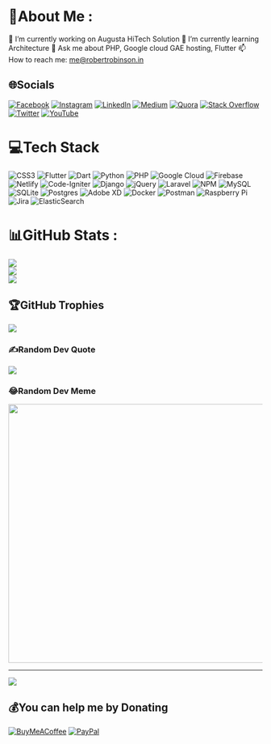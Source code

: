 # 💫About Me :
🔭 I’m currently working on Augusta HiTech Solution
🌱 I’m currently learning Architecture
💬 Ask me about PHP, Google cloud GAE hosting, Flutter
📫 How to reach me: me@robertrobinson.in

## 🌐Socials
[![Facebook](https://img.shields.io/badge/Facebook-%231877F2.svg?logo=Facebook&logoColor=white)](https://facebook.com/robertrobinsonr777) [![Instagram](https://img.shields.io/badge/Instagram-%23E4405F.svg?logo=Instagram&logoColor=white)](https://instagram.com/robertrobinson777) [![LinkedIn](https://img.shields.io/badge/LinkedIn-%230077B5.svg?logo=linkedin&logoColor=white)](https://linkedin.com/in/robertrobinson777) [![Medium](https://img.shields.io/badge/Medium-12100E?logo=medium&logoColor=white)](https://medium.com/@@robertrobinson777) [![Quora](https://img.shields.io/badge/Quora-%23B92B27.svg?logo=Quora&logoColor=white)](https://quora.com/profile/Robert-Robinson-31) [![Stack Overflow](https://img.shields.io/badge/-Stackoverflow-FE7A16?logo=stack-overflow&logoColor=white)](https://stackoverflow.com/users/robert-robinson) [![Twitter](https://img.shields.io/badge/Twitter-%231DA1F2.svg?logo=Twitter&logoColor=white)](https://twitter.com/R_RobRobinson) [![YouTube](https://img.shields.io/badge/YouTube-%23FF0000.svg?logo=YouTube&logoColor=white)](https://youtube.com/c/RobertRobinson777) 

# 💻Tech Stack
![CSS3](https://img.shields.io/badge/css3-%231572B6.svg?style=for-the-badge&logo=css3&logoColor=white) ![Flutter](https://img.shields.io/badge/Flutter-%23FF2D20.svg?style=for-the-badge&logo=flutter&logoColor=white) ![Dart](https://img.shields.io/badge/dart-3670A0?style=for-the-badge&logo=dart&logoColor=ffddff) ![Python](https://img.shields.io/badge/python-3670A0?style=for-the-badge&logo=python&logoColor=ffdd54) ![PHP](https://img.shields.io/badge/php-%23777BB4.svg?style=for-the-badge&logo=php&logoColor=white) ![Google Cloud](https://img.shields.io/badge/Google%20Cloud-%234285F4.svg?style=for-the-badge&logo=google-cloud&logoColor=white) ![Firebase](https://img.shields.io/badge/firebase-%23039BE5.svg?style=for-the-badge&logo=firebase) ![Netlify](https://img.shields.io/badge/netlify-%23000000.svg?style=for-the-badge&logo=netlify&logoColor=#00C7B7) ![Code-Igniter](https://img.shields.io/badge/CodeIgniter-%23EF4223.svg?style=for-the-badge&logo=codeIgniter&logoColor=white) ![Django](https://img.shields.io/badge/django-%23092E20.svg?style=for-the-badge&logo=django&logoColor=white) ![jQuery](https://img.shields.io/badge/jquery-%230769AD.svg?style=for-the-badge&logo=jquery&logoColor=white) ![Laravel](https://img.shields.io/badge/laravel-%23FF2D20.svg?style=for-the-badge&logo=laravel&logoColor=white) ![NPM](https://img.shields.io/badge/NPM-%23000000.svg?style=for-the-badge&logo=npm&logoColor=white) ![MySQL](https://img.shields.io/badge/mysql-%2300f.svg?style=for-the-badge&logo=mysql&logoColor=white) ![SQLite](https://img.shields.io/badge/sqlite-%2307405e.svg?style=for-the-badge&logo=sqlite&logoColor=white) ![Postgres](https://img.shields.io/badge/postgres-%23316192.svg?style=for-the-badge&logo=postgresql&logoColor=white) ![Adobe XD](https://img.shields.io/badge/Adobe%20XD-470137?style=for-the-badge&logo=Adobe%20XD&logoColor=#FF61F6) ![Docker](https://img.shields.io/badge/docker-%230db7ed.svg?style=for-the-badge&logo=docker&logoColor=white) ![Postman](https://img.shields.io/badge/Postman-FF6C37?style=for-the-badge&logo=postman&logoColor=white) ![Raspberry Pi](https://img.shields.io/badge/-RaspberryPi-C51A4A?style=for-the-badge&logo=Raspberry-Pi) ![Jira](https://img.shields.io/badge/jira-%230A0FFF.svg?style=for-the-badge&logo=jira&logoColor=white) ![ElasticSearch](https://img.shields.io/badge/-ElasticSearch-005571?style=for-the-badge&logo=elasticsearch)
# 📊GitHub Stats :
![](https://github-readme-stats.vercel.app/api?username=Robertrobinson777&theme=radical&hide_border=false&include_all_commits=true&count_private=true)<br/>
![](https://github-readme-streak-stats.herokuapp.com/?user=Robertrobinson777&theme=radical&hide_border=false)<br/>
![](https://github-readme-stats.vercel.app/api/top-langs/?username=Robertrobinson777&theme=radical&hide_border=false&include_all_commits=true&count_private=true&layout=compact)

## 🏆GitHub Trophies
![](https://github-profile-trophy.vercel.app/?username=Robertrobinson777&theme=radical&no-frame=false&no-bg=false&margin-w=4)

### ✍️Random Dev Quote
![](https://quotes-github-readme.vercel.app/api?type=horizontal&theme=merko)

### 😂Random Dev Meme
<img src="https://random-memer.herokuapp.com/" width="512px"/>

---
[![](https://visitcount.itsvg.in/api?id=Robertrobinson777&icon=0&color=3)](https://visitcount.itsvg.in)

  ## 💰You can help me by Donating
  [![BuyMeACoffee](https://img.shields.io/badge/Buy%20Me%20a%20Coffee-ffdd00?style=for-the-badge&logo=buy-me-a-coffee&logoColor=black)](https://buymeacoffee.com/robertrobinsonr) [![PayPal](https://img.shields.io/badge/PayPal-00457C?style=for-the-badge&logo=paypal&logoColor=white)](https://paypal.me/RobertRobinsonR) 

  <!-- Proudly created with GPRM ( https://gprm.itsvg.in ) -->
  

